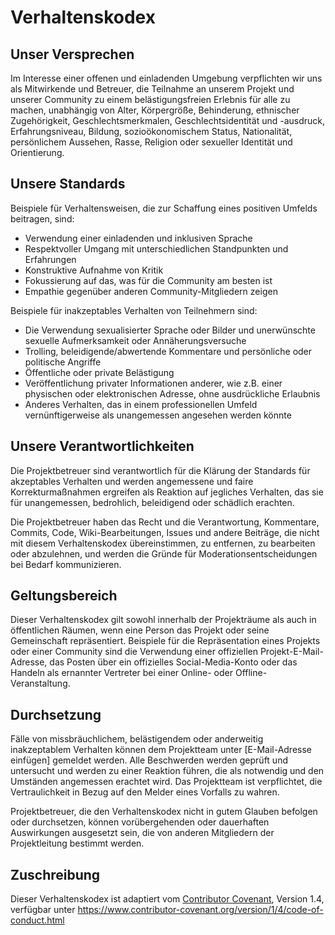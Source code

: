 # Verhaltenskodex

## Unser Versprechen

Im Interesse einer offenen und einladenden Umgebung verpflichten wir uns als Mitwirkende und Betreuer, die Teilnahme an unserem Projekt und unserer Community zu einem belästigungsfreien Erlebnis für alle zu machen, unabhängig von Alter, Körpergröße, Behinderung, ethnischer Zugehörigkeit, Geschlechtsmerkmalen, Geschlechtsidentität und -ausdruck, Erfahrungsniveau, Bildung, sozioökonomischem Status, Nationalität, persönlichem Aussehen, Rasse, Religion oder sexueller Identität und Orientierung.

## Unsere Standards

Beispiele für Verhaltensweisen, die zur Schaffung eines positiven Umfelds beitragen, sind:

* Verwendung einer einladenden und inklusiven Sprache
* Respektvoller Umgang mit unterschiedlichen Standpunkten und Erfahrungen
* Konstruktive Aufnahme von Kritik
* Fokussierung auf das, was für die Community am besten ist
* Empathie gegenüber anderen Community-Mitgliedern zeigen

Beispiele für inakzeptables Verhalten von Teilnehmern sind:

* Die Verwendung sexualisierter Sprache oder Bilder und unerwünschte sexuelle Aufmerksamkeit oder Annäherungsversuche
* Trolling, beleidigende/abwertende Kommentare und persönliche oder politische Angriffe
* Öffentliche oder private Belästigung
* Veröffentlichung privater Informationen anderer, wie z.B. einer physischen oder elektronischen Adresse, ohne ausdrückliche Erlaubnis
* Anderes Verhalten, das in einem professionellen Umfeld vernünftigerweise als unangemessen angesehen werden könnte

## Unsere Verantwortlichkeiten

Die Projektbetreuer sind verantwortlich für die Klärung der Standards für akzeptables Verhalten und werden angemessene und faire Korrekturmaßnahmen ergreifen als Reaktion auf jegliches Verhalten, das sie für unangemessen, bedrohlich, beleidigend oder schädlich erachten.

Die Projektbetreuer haben das Recht und die Verantwortung, Kommentare, Commits, Code, Wiki-Bearbeitungen, Issues und andere Beiträge, die nicht mit diesem Verhaltenskodex übereinstimmen, zu entfernen, zu bearbeiten oder abzulehnen, und werden die Gründe für Moderationsentscheidungen bei Bedarf kommunizieren.

## Geltungsbereich

Dieser Verhaltenskodex gilt sowohl innerhalb der Projekträume als auch in öffentlichen Räumen, wenn eine Person das Projekt oder seine Gemeinschaft repräsentiert. Beispiele für die Repräsentation eines Projekts oder einer Community sind die Verwendung einer offiziellen Projekt-E-Mail-Adresse, das Posten über ein offizielles Social-Media-Konto oder das Handeln als ernannter Vertreter bei einer Online- oder Offline-Veranstaltung.

## Durchsetzung

Fälle von missbräuchlichem, belästigendem oder anderweitig inakzeptablem Verhalten können dem Projektteam unter [E-Mail-Adresse einfügen] gemeldet werden. Alle Beschwerden werden geprüft und untersucht und werden zu einer Reaktion führen, die als notwendig und den Umständen angemessen erachtet wird. Das Projektteam ist verpflichtet, die Vertraulichkeit in Bezug auf den Melder eines Vorfalls zu wahren.

Projektbetreuer, die den Verhaltenskodex nicht in gutem Glauben befolgen oder durchsetzen, können vorübergehenden oder dauerhaften Auswirkungen ausgesetzt sein, die von anderen Mitgliedern der Projektleitung bestimmt werden.

## Zuschreibung

Dieser Verhaltenskodex ist adaptiert vom [Contributor Covenant](https://www.contributor-covenant.org), Version 1.4, verfügbar unter https://www.contributor-covenant.org/version/1/4/code-of-conduct.html
